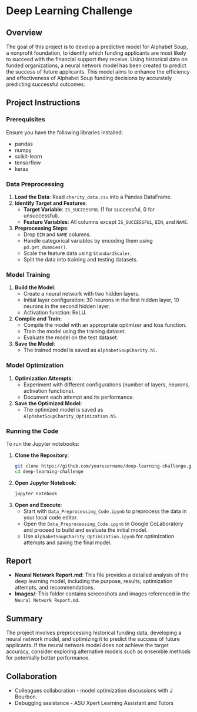 # Deep Learning Challenge

## Overview

The goal of this project is to develop a predictive model for Alphabet Soup, a nonprofit foundation, to identify which funding applicants are most likely to succeed with the financial support they receive. Using historical data on funded organizations, a neural network model has been created to predict the success of future applicants. This model aims to enhance the efficiency and effectiveness of Alphabet Soup funding decisions by accurately predicting successful outcomes.

## Project Instructions

### Prerequisites

Ensure you have the following libraries installed:

- pandas
- numpy
- scikit-learn
- tensorflow
- keras

### Data Preprocessing

1. **Load the Data**: Read `charity_data.csv` into a Pandas DataFrame.
2. **Identify Target and Features**:
   - **Target Variable**: `IS_SUCCESSFUL` (1 for successful, 0 for unsuccessful).
   - **Feature Variables**: All columns except `IS_SUCCESSFUL`, `EIN`, and `NAME`.
3. **Preprocessing Steps**:
   - Drop `EIN` and `NAME` columns.
   - Handle categorical variables by encoding them using `pd.get_dummies()`.
   - Scale the feature data using `StandardScaler`.
   - Split the data into training and testing datasets.

### Model Training

1. **Build the Model**:
   - Create a neural network with two hidden layers.
   - Initial layer configuration: 30 neurons in the first hidden layer, 10 neurons in the second hidden layer.
   - Activation function: ReLU.
2. **Compile and Train**:
   - Compile the model with an appropriate optimizer and loss function.
   - Train the model using the training dataset.
   - Evaluate the model on the test dataset.
3. **Save the Model**:
   - The trained model is saved as `AlphabetSoupCharity.h5`.

### Model Optimization

1. **Optimization Attempts**:
   - Experiment with different configurations (number of layers, neurons, activation functions).
   - Document each attempt and its performance.
2. **Save the Optimized Model**:
   - The optimized model is saved as `AlphabetSoupCharity_Optimization.h5`.

### Running the Code

To run the Jupyter notebooks:

1. **Clone the Repository**:
   ```bash
   git clone https://github.com/yourusername/deep-learning-challenge.git
   cd deep-learning-challenge
   ```
2. **Open Jupyter Notebook**:
   ```bash
   jupyter notebook
   ```
3. **Open and Execute**:
   - Start with `Data_Preprocessing_Code.ipynb` to preprocess the data in your local code editor.
   - Open the `Data_Preprocessing_Code.ipynb` in Google CoLaboratory and proceed to build and evaluate the initial model.
   - Use `AlphabetSoupCharity_Optimization.ipynb` for optimization attempts and saving the final model.

## Report

- **Neural Network Report.md**: This file provides a detailed analysis of the deep learning model, including the purpose, results, optimization attempts, and recommendations.
- **Images/**: This folder contains screenshots and images referenced in the `Neural Network Report.md`.

## Summary

The project involves preprocessing historical funding data, developing a neural network model, and optimizing it to predict the success of future applicants. If the neural network model does not achieve the target accuracy, consider exploring alternative models such as ensemble methods for potentially better performance.

## Collaboration
- Colleagues collaboration - model optimization discussions with J Bourbon.
- Debugging assistance - ASU Xpert Learning Assistant and Tutors